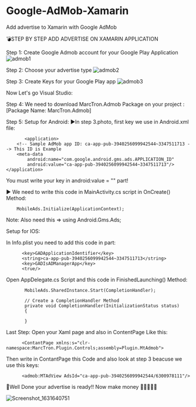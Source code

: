 # Google-AdMob-Xamarin
Add advertise to Xamarin with Google AdMob

💣STEP BY STEP ADD ADVERTISE ON XAMARIN APPLICATION

Step 1: Create Google Admob account for your Google Play Application
![admob1](https://user-images.githubusercontent.com/75094927/135495894-49d2d73f-b931-413a-8b6d-1ab5d2651f6d.png)

Step 2: Choose your advertise type 
![admob2](https://user-images.githubusercontent.com/75094927/135495944-5ed1d944-c7d6-4cfc-ba58-19385009a5dd.png)

Step 3: Create Keys for your Google Play app
![admob3](https://user-images.githubusercontent.com/75094927/135496079-2a08944c-59a8-4e61-a446-7ae5e3d9dd53.png)



Now Let's go Visual Studio:

Step 4: We need to download MarcTron.Admob Package on  your project : [Package Name: MarcTron.Admob]

Step 5:
Setup for Android:
▶️In step 3.photo, first key we use in Android.xml file:   
           
           <application>
        <!-- Sample AdMob app ID: ca-app-pub-3940256099942544~3347511713 --> This ID is Example
        <meta-data
            android:name="com.google.android.gms.ads.APPLICATION_ID"
            android:value="ca-app-pub-3940256099942544~3347511713"/>
    </application>
  You must write your key in android:value = "" part! 
  
  
▶️ We need to write this code in MainActivity.cs script in OnCreate() Method:
      
        MobileAds.Initialize(ApplicationContext);

  Note: Also need this  => using Android.Gms.Ads;
  
Setup for IOS:

In Info.plist you need to add this code in <dict> </dict> part:
         
          <key>GADApplicationIdentifier</key>
          <string>ca-app-pub-3940256099942544~3347511713</string>
          <key>GADIsADManagerApp</key>
          <true/>

Open AppDelegate.cs Script and this code in FinishedLaunching() Method:

           MobileAds.SharedInstance.Start(CompletionHandler);
           
           // Create a CompletionHandler Method
           private void CompletionHandler(InitializationStatus status)
           { 
           
           }

    
    

Last Step:
    Open your Xaml page and also in ContentPage Like this: 
    
          <ContantPage xmlns:s="clr-namespace:MarcTron.Plugin.Controls;assembly=Plugin.MtAdmob">
          
  Then write in ContantPage this Code and also look at step 3 beacuse we use this keys:
   
          <admob:MTAdView AdsId="ca-app-pub-3940256099942544/6300978111"/>


🥇Well Done your advertise is ready!! Now make money 🤑🤑🤑🤑🤑 

![Screenshot_1631640751](https://user-images.githubusercontent.com/75094927/135500250-bd86bc5e-868b-4df0-a6bb-ea87d816f191.png)



